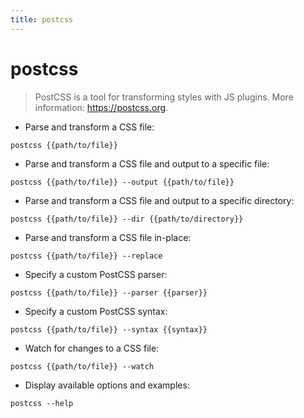 ```yaml
---
title: postcss
---
```

# postcss

> PostCSS is a tool for transforming styles with JS plugins.
> More information: <https://postcss.org>.

- Parse and transform a CSS file:

`postcss {{path/to/file}}`

- Parse and transform a CSS file and output to a specific file:

`postcss {{path/to/file}} --output {{path/to/file}}`

- Parse and transform a CSS file and output to a specific directory:

`postcss {{path/to/file}} --dir {{path/to/directory}}`

- Parse and transform a CSS file in-place:

`postcss {{path/to/file}} --replace`

- Specify a custom PostCSS parser:

`postcss {{path/to/file}} --parser {{parser}}`

- Specify a custom PostCSS syntax:

`postcss {{path/to/file}} --syntax {{syntax}}`

- Watch for changes to a CSS file:

`postcss {{path/to/file}} --watch`

- Display available options and examples:

`postcss --help`
